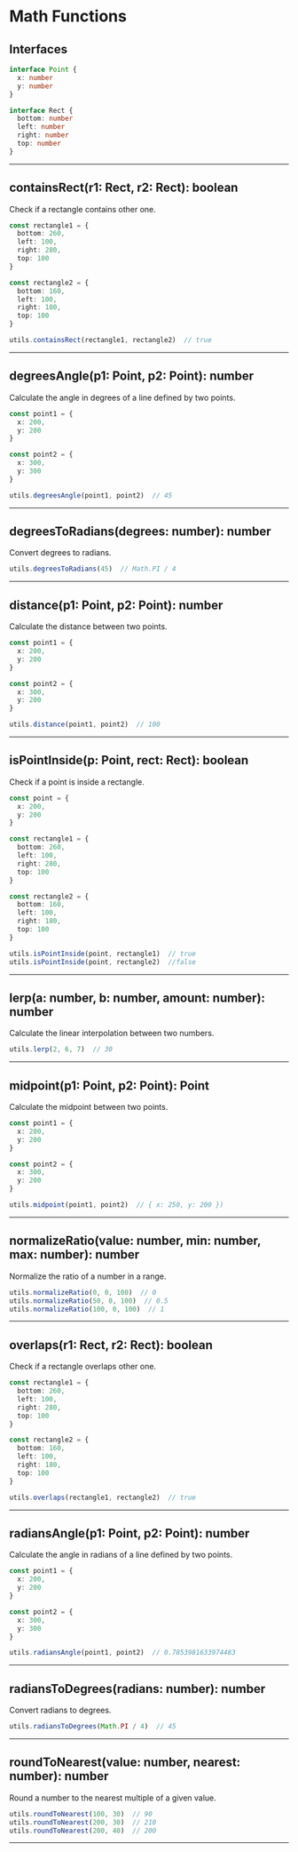 # Math Functions

## Interfaces

```ts
interface Point {
  x: number
  y: number
}

interface Rect {
  bottom: number
  left: number
  right: number
  top: number
}
```

---

## containsRect(r1: Rect, r2: Rect): boolean

Check if a rectangle contains other one.

```ts
const rectangle1 = {
  bottom: 260,
  left: 100,
  right: 280,
  top: 100
}

const rectangle2 = {
  bottom: 160,
  left: 100,
  right: 180,
  top: 100
}

utils.containsRect(rectangle1, rectangle2)  // true
```

---

## degreesAngle(p1: Point, p2: Point): number

Calculate the angle in degrees of a line defined by two points.

```ts
const point1 = {
  x: 200,
  y: 200
}

const point2 = {
  x: 300,
  y: 300
}

utils.degreesAngle(point1, point2)  // 45
```

---

## degreesToRadians(degrees: number): number

Convert degrees to radians.

```ts
utils.degreesToRadians(45)  // Math.PI / 4
```

---

## distance(p1: Point, p2: Point): number

Calculate the distance between two points.

```ts
const point1 = {
  x: 200,
  y: 200
}

const point2 = {
  x: 300,
  y: 200
}

utils.distance(point1, point2)  // 100
```

---

## isPointInside(p: Point, rect: Rect): boolean

Check if a point is inside a rectangle.

```ts
const point = {
  x: 200,
  y: 200
}

const rectangle1 = {
  bottom: 260,
  left: 100,
  right: 280,
  top: 100
}

const rectangle2 = {
  bottom: 160,
  left: 100,
  right: 180,
  top: 100
}

utils.isPointInside(point, rectangle1)  // true
utils.isPointInside(point, rectangle2)  //false
```

---

## lerp(a: number, b: number, amount: number): number

Calculate the linear interpolation between two numbers.

```ts
utils.lerp(2, 6, 7)  // 30
```

---

## midpoint(p1: Point, p2: Point): Point

Calculate the midpoint between two points.

```ts
const point1 = {
  x: 200,
  y: 200
}

const point2 = {
  x: 300,
  y: 200
}

utils.midpoint(point1, point2)  // { x: 250, y: 200 })
```

---

## normalizeRatio(value: number, min: number, max: number): number

Normalize the ratio of a number in a range.

```ts
utils.normalizeRatio(0, 0, 100)  // 0
utils.normalizeRatio(50, 0, 100)  // 0.5
utils.normalizeRatio(100, 0, 100)  // 1
```

---

## overlaps(r1: Rect, r2: Rect): boolean

Check if a rectangle overlaps other one.

```ts
const rectangle1 = {
  bottom: 260,
  left: 100,
  right: 280,
  top: 100
}

const rectangle2 = {
  bottom: 160,
  left: 100,
  right: 180,
  top: 100
}

utils.overlaps(rectangle1, rectangle2)  // true
```

---

## radiansAngle(p1: Point, p2: Point): number

Calculate the angle in radians of a line defined by two points.

```ts
const point1 = {
  x: 200,
  y: 200
}

const point2 = {
  x: 300,
  y: 300
}

utils.radiansAngle(point1, point2)  // 0.7853981633974483
```

---

## radiansToDegrees(radians: number): number

Convert radians to degrees.

```ts
utils.radiansToDegrees(Math.PI / 4)  // 45
```

---

## roundToNearest(value: number, nearest: number): number

Round a number to the nearest multiple of a given value.

```ts
utils.roundToNearest(100, 30)  // 90
utils.roundToNearest(200, 30)  // 210
utils.roundToNearest(200, 40)  // 200
```

---
